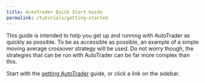 ```yaml
---
title: AutoTrader Quick Start Guide
permalink: /tutorials/getting-started
---
```


This guide is intended to help you get up and running with AutoTrader as quickly as possible. To be as accessible as 
possible, an example of a simple moving average crossover strategy will be used. Do not worry though, the strategies
that can be run with AutoTrader can be far more complex than this.

Start with the [getting AutoTrader](./getting-autotrader) guide, or click a link on the sidebar.

